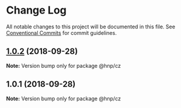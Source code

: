 # Change Log

All notable changes to this project will be documented in this file.
See [Conventional Commits](https://conventionalcommits.org) for commit guidelines.

<a name="1.0.2"></a>

## [1.0.2](https://github.com/MechanicalHuman/hnp-utilities/compare/@hnp/cz@1.0.1...@hnp/cz@1.0.2) (2018-09-28)

**Note:** Version bump only for package @hnp/cz

<a name="1.0.1"></a>

## 1.0.1 (2018-09-28)

**Note:** Version bump only for package @hnp/cz
